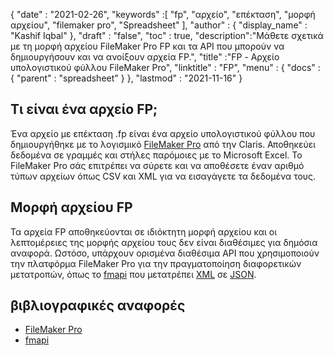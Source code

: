 {
  "date" : "2021-02-26",
  "keywords" :[ "fp", "αρχείο", "επέκταση", "μορφή αρχείου", "filemaker pro", "Spreadsheet" ],
  "author" : {
    "display_name" : "Kashif Iqbal"
},
  "draft" : "false",
  "toc" : true,
  "description":"Μάθετε σχετικά με τη μορφή αρχείου FileMaker Pro FP και τα API που μπορούν να δημιουργήσουν και να ανοίξουν αρχεία FP.",
  "title" :"FP - Αρχείο υπολογιστικού φύλλου FileMaker Pro",
  "linktitle" : "FP",
  "menu" : {
    "docs" : {
      "parent" : "spreadsheet"
}
},
  "lastmod" : "2021-11-16"
}

## Τι είναι ένα αρχείο FP;

Ένα αρχείο με επέκταση .fp είναι ένα αρχείο υπολογιστικού φύλλου που δημιουργήθηκε με το λογισμικό [FileMaker Pro](https://www.claris.com/filemaker/) από την Claris. Αποθηκεύει δεδομένα σε γραμμές και στήλες παρόμοιες με το Microsoft Excel. Το FileMaker Pro σάς επιτρέπει να σύρετε και να αποθέσετε έναν αριθμό τύπων αρχείων όπως CSV και XML για να εισαγάγετε τα δεδομένα τους.

## Μορφή αρχείου FP

Τα αρχεία FP αποθηκεύονται σε ιδιόκτητη μορφή αρχείου και οι λεπτομέρειες της μορφής αρχείου τους δεν είναι διαθέσιμες για δημόσια αναφορά. Ωστόσο, υπάρχουν ορισμένα διαθέσιμα API που χρησιμοποιούν την πλατφόρμα FileMaker Pro για την πραγματοποίηση διαφορετικών μετατροπών, όπως το [fmapi](https://github.com/stevenwhitespacesystems/fm-xml2json) που μετατρέπει [XML](/el/web/xml/ ) σε [JSON](/el/web/json/).

## βιβλιογραφικές αναφορές

* [FileMaker Pro](https://www.claris.com/filemaker/)
* [fmapi](https://github.com/stevenwhitespacesystems/fm-xml2json)

